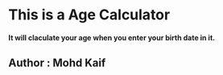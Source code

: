 <h1>This is a Age Calculator</h1>
<h4>It will claculate your age when you enter your birth date in it. </h4>
<h2>Author : Mohd Kaif</h2>
